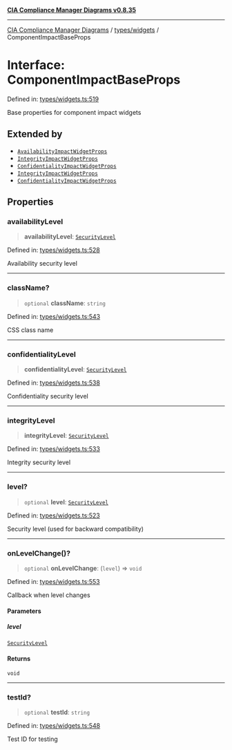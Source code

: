 [**CIA Compliance Manager Diagrams v0.8.35**](../../../README.md)

***

[CIA Compliance Manager Diagrams](../../../modules.md) / [types/widgets](../README.md) / ComponentImpactBaseProps

# Interface: ComponentImpactBaseProps

Defined in: [types/widgets.ts:519](https://github.com/Hack23/cia-compliance-manager/blob/b297770fc62abf558e2711cd029bbbe74e6c5cfb/src/types/widgets.ts#L519)

Base properties for component impact widgets

## Extended by

- [`AvailabilityImpactWidgetProps`](AvailabilityImpactWidgetProps.md)
- [`IntegrityImpactWidgetProps`](IntegrityImpactWidgetProps.md)
- [`ConfidentialityImpactWidgetProps`](ConfidentialityImpactWidgetProps.md)
- [`IntegrityImpactWidgetProps`](../../../components/widgets/impactanalysis/IntegrityImpactWidget/interfaces/IntegrityImpactWidgetProps.md)
- [`ConfidentialityImpactWidgetProps`](../../../components/widgets/impactanalysis/ConfidentialityImpactWidget/interfaces/ConfidentialityImpactWidgetProps.md)

## Properties

### availabilityLevel

> **availabilityLevel**: [`SecurityLevel`](../../cia/type-aliases/SecurityLevel.md)

Defined in: [types/widgets.ts:528](https://github.com/Hack23/cia-compliance-manager/blob/b297770fc62abf558e2711cd029bbbe74e6c5cfb/src/types/widgets.ts#L528)

Availability security level

***

### className?

> `optional` **className**: `string`

Defined in: [types/widgets.ts:543](https://github.com/Hack23/cia-compliance-manager/blob/b297770fc62abf558e2711cd029bbbe74e6c5cfb/src/types/widgets.ts#L543)

CSS class name

***

### confidentialityLevel

> **confidentialityLevel**: [`SecurityLevel`](../../cia/type-aliases/SecurityLevel.md)

Defined in: [types/widgets.ts:538](https://github.com/Hack23/cia-compliance-manager/blob/b297770fc62abf558e2711cd029bbbe74e6c5cfb/src/types/widgets.ts#L538)

Confidentiality security level

***

### integrityLevel

> **integrityLevel**: [`SecurityLevel`](../../cia/type-aliases/SecurityLevel.md)

Defined in: [types/widgets.ts:533](https://github.com/Hack23/cia-compliance-manager/blob/b297770fc62abf558e2711cd029bbbe74e6c5cfb/src/types/widgets.ts#L533)

Integrity security level

***

### level?

> `optional` **level**: [`SecurityLevel`](../../cia/type-aliases/SecurityLevel.md)

Defined in: [types/widgets.ts:523](https://github.com/Hack23/cia-compliance-manager/blob/b297770fc62abf558e2711cd029bbbe74e6c5cfb/src/types/widgets.ts#L523)

Security level (used for backward compatibility)

***

### onLevelChange()?

> `optional` **onLevelChange**: (`level`) => `void`

Defined in: [types/widgets.ts:553](https://github.com/Hack23/cia-compliance-manager/blob/b297770fc62abf558e2711cd029bbbe74e6c5cfb/src/types/widgets.ts#L553)

Callback when level changes

#### Parameters

##### level

[`SecurityLevel`](../../cia/type-aliases/SecurityLevel.md)

#### Returns

`void`

***

### testId?

> `optional` **testId**: `string`

Defined in: [types/widgets.ts:548](https://github.com/Hack23/cia-compliance-manager/blob/b297770fc62abf558e2711cd029bbbe74e6c5cfb/src/types/widgets.ts#L548)

Test ID for testing
